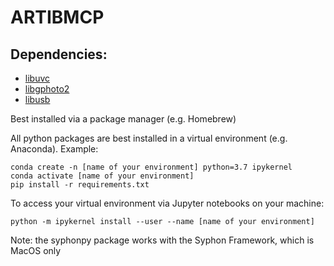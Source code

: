 # ARTIBMCP

## Dependencies:
- [libuvc](https://github.com/libuvc/libuvc)
- [libgphoto2](https://github.com/gphoto/libgphoto2)
- [libusb](https://github.com/libusb/libusb)

Best installed via a package manager (e.g. Homebrew)

All python packages are best installed in a virtual environment (e.g. Anaconda). Example:
```
conda create -n [name of your environment] python=3.7 ipykernel
conda activate [name of your environment]
pip install -r requirements.txt
```

To access your virtual environment via Jupyter notebooks on your machine:
```
python -m ipykernel install --user --name [name of your environment]
```

Note: the syphonpy package works with the Syphon Framework, which is MacOS only
